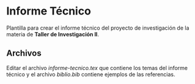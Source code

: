# Informe Técnico

Plantilla para crear el informe técnico del proyecto de investigación de la materia de **Taller de Investigación II**.

## Archivos

Editar el archivo *informe-tecnico.tex* que contiene los temas del informe técnico y el archivo *biblio.bib* contiene ejemplos de las referencias.
